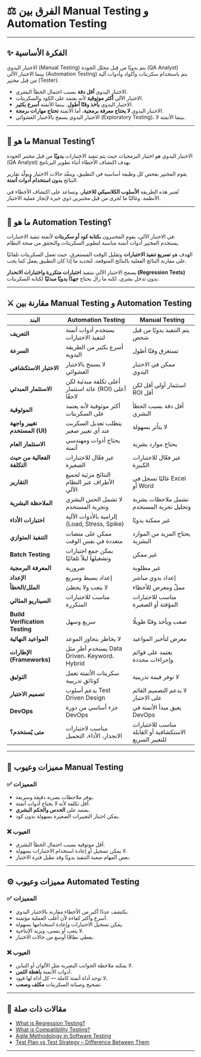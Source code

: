 # ⚖️ الفرق بين Manual Testing و Automation Testing  



---

## ✨ **الفكرة الأساسية**
الاختبار اليدوي (Manual Testing) يتم يدويًا من قِبل محلل الجودة (QA Analyst)  
بينما الاختبار الآلي (Automation Testing) يتم باستخدام سكربتات وأكواد وأدوات آلية من قِبل مختبِر (Tester).  

- الاختبار اليدوي **أقل دقة** بسبب احتمال الخطأ البشري.  
- الاختبار الآلي **أكثر موثوقية** لأنه يعتمد على الكود والسكربتات.  
- الاختبار اليدوي **يأخذ وقتًا أطول**، بينما الأتمتة **أسرع بكثير**.  
- الاختبار اليدوي **لا يحتاج معرفة برمجية**، أما الأتمتة **تحتاج مهارات برمجة**.  
- الاختبار اليدوي يسمح بالاختبار العشوائي (Exploratory Testing)، بينما الأتمتة لا.

---

## 🔹 ما هو Manual Testing؟

الاختبار اليدوي هو اختبار البرمجيات حيث يتم تنفيذ الاختبارات **يدويًا** من قبل مختبر الجودة (QA Analyst) بهدف اكتشاف الأخطاء أثناء تطوير البرنامج.  

يقوم المختبِر بفحص كل وظيفة أساسية في التطبيق، وينفّذ حالات الاختبار ويولّد تقارير النتائج **بدون استخدام أدوات أتمتة**.

تُعتبر هذه الطريقة **الأسلوب الكلاسيكي للاختبار**، وتساعد على اكتشاف الأخطاء في الأنظمة. وغالبًا ما تُجرى من قبل مختبرين ذوي خبرة لإنجاز عملية الاختبار.

---

## 🤖 ما هو Automation Testing؟

في الاختبار الآلي، يقوم المختبرون **بكتابة كود أو سكربتات** لأتمتة تنفيذ الاختبارات.  
يستخدم المختبِر أدوات أتمتة مناسبة لتطوير السكربتات والتحقق من صحة النظام.  

الهدف هو **تسريع تنفيذ الاختبارات** وتقليل الوقت المستغرق، حيث تعمل السكربتات تلقائيًا على مقارنة النتائج الفعلية بالنتائج المتوقعة، لتحديد ما إذا كان التطبيق يعمل كما يجب.

يسمح الاختبار الآلي بتنفيذ **اختبارات متكررة واختبارات الانحدار (Regression Tests)** بدون تدخل بشري، لكنه ما زال يحتاج **جهدًا يدويًا مبدئيًا** لكتابة السكربتات.

---

## ⚔️ مقارنة بين Manual Testing و Automation Testing

| **البند** | **Automation Testing** | **Manual Testing** |
|------------|--------------------------|----------------------|
| **التعريف** | يستخدم أدوات أتمتة لتنفيذ الاختبارات | يتم التنفيذ يدويًا من قبل شخص |
| **السرعة** | أسرع بكثير من الطريقة اليدوية | تستغرق وقتًا أطول |
| **الاختبار الاستكشافي** | لا يسمح بالاختبار العشوائي | ممكن في الاختبار اليدوي |
| **الاستثمار المبدئي** | أعلى تكلفة مبدئية لكن عائد استثمار (ROI) أعلى لاحقًا | استثمار أولي أقل لكن ROI أقل |
| **الموثوقية** | أكثر موثوقية لأنه يعتمد على السكربتات | أقل دقة بسبب الخطأ البشري |
| **تغيير واجهة المستخدم (UI)** | يتطلب تعديل السكربت عند أي تغيير صغير | لا يتأثر بسهولة |
| **الاستثمار العام** | يحتاج أدوات ومهندسي أتمتة | يحتاج موارد بشرية |
| **الفعالية من حيث التكلفة** | غير فعّال للاختبارات الصغيرة | غير فعّال للاختبارات الكبيرة |
| **التقارير** | النتائج مرئية لجميع الأطراف عبر النظام الآلي | غالبًا تسجل في Excel أو Word |
| **الملاحظة البشرية** | لا تشمل الحس البشري وتجربة المستخدم | تشمل ملاحظات بشرية وتحليل تجربة المستخدم |
| **اختبارات الأداء** | إلزامية بالأدوات الآلية (Load, Stress, Spike) | غير ممكنة يدويًا |
| **التنفيذ المتوازي** | ممكن على منصات متعددة في نفس الوقت | يحتاج المزيد من الموارد البشرية |
| **Batch Testing** | يمكن جمع اختبارات وتشغيلها ليلاً تلقائيًا | غير ممكن |
| **المعرفة البرمجية** | ضرورية | غير مطلوبة |
| **الإعداد** | إعداد بسيط وسريع | إعداد يدوي مباشر |
| **الملل/الخطأ** | لا يتعب ولا يخطئ | مملّ ومعرض للأخطاء |
| **السيناريو المثالي** | مناسب للاختبارات المتكررة | مناسب للاختبارات المؤقتة أو الصغيرة |
| **Build Verification Testing** | سريع وسهل | صعب ويأخذ وقتًا طويلًا |
| **المواعيد النهائية** | لا يخاطر بتجاوز الموعد | معرض لتأخير المواعيد |
| **الإطارات (Frameworks)** | يستخدم أطر مثل Data Driven، Keyword، Hybrid | يعتمد على قوائم وإجراءات محددة |
| **التوثيق** | سكربتات الأتمتة تعمل كوثائق تدريبية | لا توفر قيمة تدريبية |
| **تصميم الاختبار** | يدعم أسلوب Test Driven Design | لا يدعم التصميم القائم على الاختبار |
| **DevOps** | جزء أساسي من دورة DevOps | يعيق مبدأ الأتمتة في DevOps |
| **متى يُستخدم؟** | مناسب لاختبارات الانحدار، الأداء، التحميل | مناسب للاختبارات الاستكشافية أو القابلة للتغيير السريع |

---

## 🧩 مميزات وعيوب Manual Testing

### ✅ **المميزات**
- يوفر ملاحظات بصرية دقيقة وسريعة.  
- أقل تكلفة لأنه لا يحتاج أدوات أتمتة.  
- يعتمد على **الحدس والحكم البشري**.  
- يمكن اختبار التغييرات الصغيرة بسهولة بدون كود.

### ❌ **العيوب**
- أقل موثوقية بسبب احتمال الخطأ البشري.  
- لا يمكن تسجيل أو إعادة استخدام الاختبارات بسهولة.  
- بعض المهام صعبة التنفيذ يدويًا وقد تطيل فترة الاختبار.

---

## ⚙️ مميزات وعيوب Automated Testing

### ✅ **المميزات**
- يكتشف عددًا أكبر من الأخطاء مقارنة بالاختبار اليدوي.  
- أسرع وأكثر كفاءة لأن أغلب العملية مؤتمتة.  
- يمكن تسجيل الاختبارات وإعادة استخدامها بسهولة.  
- لا يتعب أو ينسى، ويزيد الإنتاجية.  
- يغطي نطاقًا أوسع من حالات الاختبار.

### ❌ **العيوب**
- لا يمكنه ملاحظة الجوانب البصرية مثل الألوان أو التباين.  
- أدوات الأتمتة **باهظة الثمن**.  
- لا توجد أداة أتمتة كاملة — كل أداة لها قيود.  
- تصحيح وصيانة السكربتات **مكلف وصعب**.

---

## 🔗 مقالات ذات صلة
- [What is Regression Testing?](#)
- [What is Compatibility Testing?](#)
- [Agile Methodology in Software Testing](#)
- [Test Plan vs Test Strategy – Difference Between Them](#)

---
